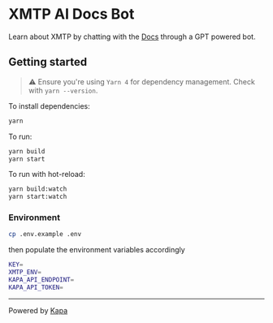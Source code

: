 # XMTP AI Docs Bot

Learn about XMTP by chatting with the [Docs](https://xmtp.org/docs/introduction) through a GPT powered bot.

## Getting started

> ⚠️ Ensure you're using `Yarn 4` for dependency management. Check with `yarn --version`.

To install dependencies:

```bash
yarn
```

To run:

```bash
yarn build
yarn start
```

To run with hot-reload:

```bash
yarn build:watch
yarn start:watch
```

### Environment

```bash
cp .env.example .env
```

then populate the environment variables accordingly

```bash
KEY=
XMTP_ENV=
KAPA_API_ENDPOINT=
KAPA_API_TOKEN=
```

---

Powered by <a href="https://kapa.ai">Kapa</a>
